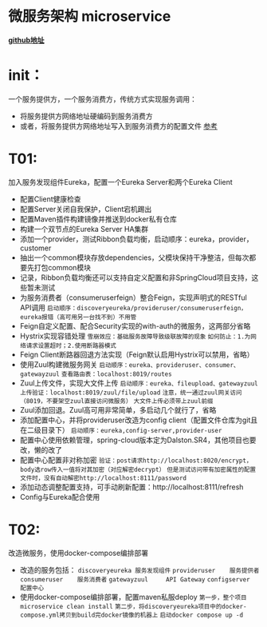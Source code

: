 # 微服务架构 microservice
**[github地址](https://github.com/JesseyGone/microservice)**

# init：
一个服务提供方，一个服务消费方，传统方式实现服务调用：
- 将服务提供方网络地址硬编码到服务消费方
- 或者，将服务提供方网络地址写入到服务消费方的配置文件
[参考](https://github.com/JesseyGone/microservice/blob/master/consumeruser/src/main/java/ind/lgh/consumeruser/controller/MovieController.java)

# T01: 
加入服务发现组件Eureka，配置一个Eureka Server和两个Eureka Client
- 配置Client健康检查
- 配置Server关闭自我保护，Client宕机踢出
- 配置Maven插件构建镜像并推送到docker私有仓库
- 构建一个双节点的Eureka Server HA集群
- 添加一个provider，测试Ribbon负载均衡，启动顺序：eureka，provider，customer
- 抽出一个common模块存放dependencies，父模块保持干净整洁，但每次都要先打包common模块
- 记录，Ribbon负载均衡还可以支持自定义配置和非SpringCloud项目支持，这些暂未测试
- 为服务消费者（consumeruserfeign）整合Feign，实现声明式的RESTful API调用
    ``启动顺序：discoveryeureka/provideruser/consumeruserfeign，eureka报错（高可用另一台找不到）不用管``
- Feign自定义配置、配合Security实现的with-auth的微服务，这两部分省略
- Hystrix实现容错处理
    ``雪崩效应：基础服务故障导致级联故障的现象``
    ``如何防止：1.为网络请求设置超时；2.使用断路器模式``
- Feign Client断路器回退方法实现（Feign默认启用Hystrix可以禁用，省略）
- 使用Zuul构建微服务网关
    ``启动顺序：eureka、provideruser、consumer、gatewayzuul``
    ``查看路由表：localhost:8019/routes``
- Zuul上传文件，实现大文件上传
    ``启动顺序：eureka、fileupload、gatewayzuul``
    ``上传验证：localhost:8019/zuul/file/upload``
    ``注意，统一通过zuul网关访问（8019，不要架空zuul直接访问微服务）``
    ``大文件上传必须带上zuul前缀``
- Zuul添加回退。Zuul高可用非常简单，多启动几个就行了，省略
- 添加配置中心，并将provideruser改造为config client（配置文件仓库为git且在二级目录下）
    ``启动顺序：eureka,config-server,provider-user``
- 配置中心使用依赖管理，spring-cloud版本定为Dalston.SR4，其他项目也要改，懒的改了
- 配置中心配置非对称加密
    ``验证：post请求http://localhost:8020/encrypt，body选row传入一值将对其加密（对应解密decrypt）``
    ``但是测试访问带有加密属性的配置文件时，没有自动解密http://localhost:8111/password``
- 添加动态调整配置支持，可手动刷新配置：http://localhost:8111/refresh
- Config与Eureka配合使用

# T02: 
改造微服务，使用docker-compose编排部署
- 改造的服务包括：
    ``discoveryeureka 服务发现组件``
    ``provideruser    服务提供者``
    ``consumeruser    服务消费者``
    ``gatewayzuul     API Gateway``
    ``configserver    配置中心``
- 使用docker-compose编排部署，配置maven私服deploy
    ``第一步，整个项目microservice clean install``
    ``第二步，将discoveryeureka项目中的docker-compose.yml拷贝到build完docker镜像的机器上``
    ``启动docker compose up -d``

